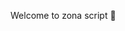 Welcome to zona script 👋

<!--
**Yurqi/error88** is a ✨ _special_ ✨ repository because its `README.md` (this file) appears on your GitHub profile.


